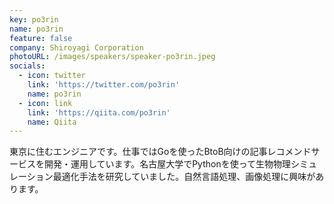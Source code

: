 ```yaml
---
key: po3rin
name: po3rin
feature: false
company: Shiroyagi Corporation
photoURL: /images/speakers/speaker-po3rin.jpeg
socials:
  - icon: twitter
    link: 'https://twitter.com/po3rin'
    name: po3rin
  - icon: link
    link: 'https://qiita.com/po3rin'
    name: Qiita
---
```

東京に住むエンジニアです。仕事ではGoを使ったBtoB向けの記事レコメンドサービスを開発・運用しています。名古屋大学でPythonを使って生物物理シミュレーション最適化手法を研究していました。自然言語処理、画像処理に興味があります。
